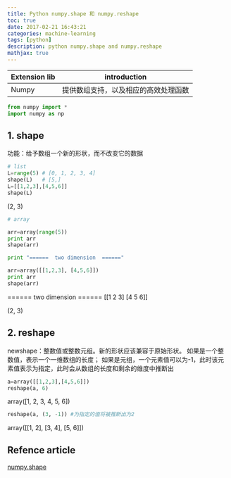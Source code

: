 ```yaml
---
title: Python numpy.shape 和 numpy.reshape
toc: true
date: 2017-02-21 16:43:21
categories: machine-learning
tags: [python]
description: python numpy.shape and numpy.reshape     
mathjax: true
---
```


Extension lib | introduction
------- | -------
Numpy | 提供数组支持，以及相应的高效处理函数



```python
from numpy import *  
import numpy as np  
```

## 1. shape

功能：给予数组一个新的形状，而不改变它的数据

```python
# list
L=range(5) # [0, 1, 2, 3, 4]
shape(L)   # [5,]
L=[[1,2,3],[4,5,6]] 
shape(L)
```

(2, 3)

```python
# array

arr=array(range(5)) 
print arr
shape(arr)

print "======  two dimension  ======"

arr=array([[1,2,3], [4,5,6]])
print arr
shape(arr)  
```

======  two dimension  ======
[[1 2 3]
[4 5 6]]

(2, 3)

## 2. reshape

newshape：整数值或整数元组。新的形状应该兼容于原始形状。
如果是一个整数值，表示一个一维数组的长度；
如果是元组，一个元素值可以为-1，此时该元素值表示为指定，此时会从数组的长度和剩余的维度中推断出


```python
a=array([[1,2,3],[4,5,6]])  
reshape(a, 6)  
```

array([1, 2, 3, 4, 5, 6])

```python
reshape(a, (3, -1)) #为指定的值将被推断出为2  
```

array([[1, 2],
       [3, 4],
       [5, 6]])

## Refence article

[numpy.shape][1]

[1]: http://blog.csdn.net/u012005313/article/details/49383551